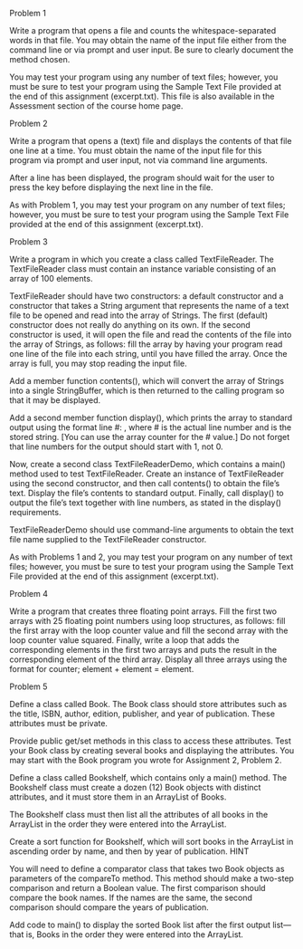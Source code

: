 Problem 1

Write a program that opens a file and counts the whitespace-separated words in that file. You may obtain the name of the input file either from the command line or via prompt and user input. Be sure to clearly document the method chosen.

You may test your program using any number of text files; however, you must be sure to test your program using the Sample Text File provided at the end of this assignment (excerpt.txt). This file is also available in the Assessment section of the course home page.

Problem 2

Write a program that opens a (text) file and displays the contents of that file one line at a time. You must obtain the name of the input file for this program via prompt and user input, not via command line arguments.

After a line has been displayed, the program should wait for the user to press the <Enter> key before displaying the next line in the file.

As with Problem 1, you may test your program on any number of text files; however, you must be sure to test your program using the Sample Text File provided at the end of this assignment (excerpt.txt).

Problem 3

Write a program in which you create a class called TextFileReader. The TextFileReader class must contain an instance variable consisting of an array of 100 elements.

TextFileReader should have two constructors: a default constructor and a constructor that takes a String argument that represents the name of a text file to be opened and read into the array of Strings. The first (default) constructor does not really do anything on its own. If the second constructor is used, it will open the file and read the contents of the file into the array of Strings, as follows: fill the array by having your program read one line of the file into each string, until you have filled the array. Once the array is full, you may stop reading the input file.

Add a member function contents(), which will convert the array of Strings into a single StringBuffer, which is then returned to the calling program so that it may be displayed.

Add a second member function display(), which prints the array to standard output using the format line #: <string>, where # is the actual line number and <string> is the stored string. [You can use the array counter for the # value.] Do not forget that line numbers for the output should start with 1, not 0.

Now, create a second class TextFileReaderDemo, which contains a main() method used to test TextFileReader. Create an instance of TextFileReader using the second constructor, and then call contents() to obtain the file’s text. Display the file’s contents to standard output. Finally, call display() to output the file’s text together with line numbers, as stated in the display() requirements.

TextFileReaderDemo should use command-line arguments to obtain the text file name supplied to the TextFileReader constructor.

As with Problems 1 and 2, you may test your program on any number of text files; however, you must be sure to test your program using the Sample Text File provided at the end of this assignment (excerpt.txt).

Problem 4

Write a program that creates three floating point arrays. Fill the first two arrays with 25 floating point numbers using loop structures, as follows: fill the first array with the loop counter value and fill the second array with the loop counter value squared. Finally, write a loop that adds the corresponding elements in the first two arrays and puts the result in the corresponding element of the third array. Display all three arrays using the format for counter; element + element = element.

Problem 5

Define a class called Book. The Book class should store attributes such as the title, ISBN, author, edition, publisher, and year of publication. These attributes must be private.

Provide public get/set methods in this class to access these attributes. Test your Book class by creating several books and displaying the attributes. You may start with the Book program you wrote for Assignment 2, Problem 2.

Define a class called Bookshelf, which contains only a main() method. The Bookshelf class must create a dozen (12) Book objects with distinct attributes, and it must store them in an ArrayList of Books.

The Bookshelf class must then list all the attributes of all books in the ArrayList in the order they were entered into the ArrayList.

Create a sort function for Bookshelf, which will sort books in the ArrayList in ascending order by name, and then by year of publication.
HINT

You will need to define a comparator class that takes two Book objects as parameters of the compareTo method. This method should make a two-step comparison and return a Boolean value. The first comparison should compare the book names. If the names are the same, the second comparison should compare the years of publication.

Add code to main() to display the sorted Book list after the first output list—that is, Books in the order they were entered into the ArrayList.